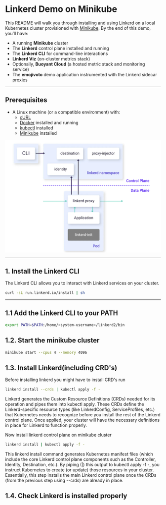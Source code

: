 # Linkerd Demo on Minikube

This README will walk you through installing and using [Linkerd](https://linkerd.io/) on a local Kubernetes cluster provisioned with [Minikube](https://minikube.sigs.k8s.io/docs/). By the end of this demo, you’ll have:

- A running **Minikube** cluster
- The **Linkerd** control plane installed and running
- The **Linkerd CLI** for command-line interactions
- **Linkerd Viz** (on-cluster metrics stack)
- Optionally, **Buoyant Cloud** (a hosted metric stack and monitoring service)
- The **emojivoto** demo application instrumented with the Linkerd sidecar proxies

---

## Prerequisites

- A Linux machine (or a compatible environment) with:
  - [cURL](https://curl.se/)
  - [Docker](https://docs.docker.com/get-docker/) installed and running
  - [kubectl](https://kubernetes.io/docs/tasks/tools/) installed
  - [Minikube](https://minikube.sigs.k8s.io/docs/start/) installed

![Architecture](images/archi.png "Architecture")


---

## 1. Install the Linkerd CLI

The Linkerd CLI allows you to interact with Linkerd services on your cluster.

```bash
curl -sL run.linkerd.io/install | sh
```
---

## 1.1 Add the Linkerd CLI to your PATH

```bash
export PATH=$PATH:/home/<system-username>/linkerd2/bin
```


## 1.2. Start the minikube cluster

```bash
minikube start --cpus 4 --memory 4096
```

## 1.3. Install Linkerd(including CRD's)
Before installing linkerd you might have to install CRD's run 
```bash
linkerd install --crds | kubectl apply -f -
```
Linkerd generates the Custom Resource Definitions (CRDs) needed for its operation and pipes them into kubectl apply. These CRDs define the Linkerd-specific resource types (like LinkerdConfig, ServiceProfiles, etc.) that Kubernetes needs to recognize before you install the rest of the Linkerd control plane. Once applied, your cluster will have the necessary definitions in place for Linkerd to function properly.

Now install linkerd control plane on minikube cluster 

```bash
linkerd install | kubectl apply -f -
```

This linkerd install command generates Kubernetes manifest files (which include the core Linkerd control plane components such as the Controller, Identity, Destination, etc.). By piping (|) this output to kubectl apply -f -, you instruct Kubernetes to create (or update) those resources in your cluster. Essentially, this step installs the main Linkerd control plane once the CRDs (from the previous step using --crds) are already in place.

## 1.4. Check Linkerd is installed properly 


